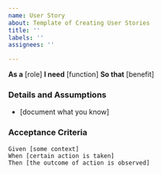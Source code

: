 ```yaml
---
name: User Story
about: Template of Creating User Stories
title: ''
labels: ''
assignees: ''

---
```


**As a** [role]
**I need** [function]
**So that** [benefit]

### Details and Assumptions
* [document what you know]

### Acceptance Criteria

```
Given [some context]
When [certain action is taken]
Then [the outcome of action is observed]
```
